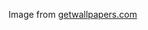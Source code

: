 Image from
[getwallpapers.com](http://getwallpapers.com/collection/dual-monitor-wallpaper-windows-10)

